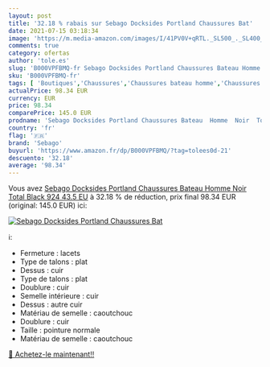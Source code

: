 ```yaml
---
layout: post
title: '32.18 % rabais sur Sebago Docksides Portland Chaussures Bat'
date: 2021-07-15 03:18:34
image: 'https://m.media-amazon.com/images/I/41PV0V+qRTL._SL500_._SL400_.jpg'
comments: true
category: ofertas
author: 'tole.es'
slug: 'B000VPFBMQ-fr Sebago Docksides Portland Chaussures Bateau Homme Noir...'
sku: 'B000VPFBMQ-fr'
tags: [ 'Boutiques','Chaussures','Chaussures bateau homme','Chaussures et Sacs','Chaussures homme','Custom Stores','sebago', ]
actualPrice: 98.34 EUR
currency: EUR
price: 98.34
comparePrice: 145.0 EUR
prodname: 'Sebago Docksides Portland Chaussures Bateau  Homme  Noir  Total Black 924   43.5 EU'
country: 'fr'
flag: '🇫🇷'
brand: 'Sebago'
buyurl: 'https://www.amazon.fr/dp/B000VPFBMQ/?tag=tolees0d-21'
descuento: '32.18'
average: '98.34'
---
```


Vous avez [Sebago Docksides Portland Chaussures Bateau  Homme  Noir  Total Black 924   43.5 EU](https://www.amazon.fr/dp/B000VPFBMQ/?tag=tolees0d-21)  à  32.18 % de réduction, prix final  98.34 EUR (original: 145.0 EUR) ici:

[![Sebago Docksides Portland Chaussures Bat](https://m.media-amazon.com/images/I/41PV0V+qRTL._SL500_._SL400_.jpg)](https://www.amazon.fr/dp/B000VPFBMQ/?tag=tolees0d-21)

ℹ️:

- Fermeture : lacets
- Type de talons : plat
- Dessus : cuir
- Type de talons : plat
- Doublure : cuir
- Semelle intérieure : cuir
- Dessus : autre cuir
- Matériau de semelle : caoutchouc
- Doublure : cuir
- Taille : pointure normale
- Matériau de semelle : caoutchouc

[🛒 Achetez-le maintenant!!](https://www.amazon.fr/dp/B000VPFBMQ/?tag=tolees0d-21)
